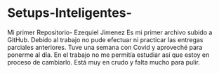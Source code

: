# Setups-Inteligentes-
Mi primer Repositorio- Ezequiel Jimenez
Es mi primer archivo subido a GitHub.
Debido al trabajo no pude efectuar ni practicar las entregas parciales anteriores. Tuve una semana con Covid y aproveché para ponerme al día. En el trabajo no me permitía estudiar así que estoy en proceso de cambiarlo. 
Está muy en crudo y falta mucho para pulir.
